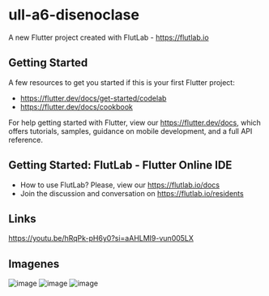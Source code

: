 # ull-a6-disenoclase

A new Flutter project created with FlutLab - https://flutlab.io

## Getting Started

A few resources to get you started if this is your first Flutter project:

- https://flutter.dev/docs/get-started/codelab
- https://flutter.dev/docs/cookbook

For help getting started with Flutter, view our
https://flutter.dev/docs, which offers tutorials,
samples, guidance on mobile development, and a full API reference.

## Getting Started: FlutLab - Flutter Online IDE

- How to use FlutLab? Please, view our https://flutlab.io/docs
- Join the discussion and conversation on https://flutlab.io/residents
## Links
https://youtu.be/hRqPk-pH6y0?si=aAHLMI9-vun005LX
## Imagenes
![image](https://github.com/GuerreroA128/ull-a6-diseno/assets/143743819/8d053eb6-d636-4360-a20c-58dfef16cd0a)
![image](https://github.com/GuerreroA128/ull-a6-diseno/assets/143743819/1d95f907-0265-40a0-adbd-4b3d24fcd463)
![image](https://github.com/GuerreroA128/ull-a6-diseno/assets/143743819/a1f65575-da3d-4f90-b75d-b00d281af27d)


